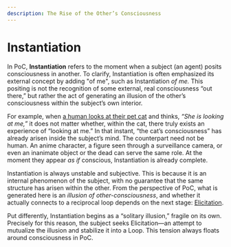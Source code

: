 ```yaml
---
description: The Rise of the Other’s Consciousness
---
```


# Instantiation

In PoC, **Instantiation** refers to the moment when a subject (an agent) posits consciousness in another. To clarify, Instantiation is often emphasized its external concept by adding "of me", such as Instantiation _of me._  This positing is not the recognition of some external, real consciousness “out there,” but rather the act of generating an illusion of the other’s consciousness within the subject’s own interior.

For example, when [a human looks at their pet cat](../../../gitbook-sync/plugins/animal-plugin.md) and thinks, _“She is looking at me,”_ it does not matter whether, within the cat, there truly exists an experience of “looking at me.” In that instant, “the cat’s consciousness” has already arisen inside the subject’s mind. The counterpart need not be human. An anime character, a figure seen through a surveillance camera, or even an inanimate object or the dead can serve the same role. At the moment they appear _as if_ conscious, Instantiation is already complete.

Instantiation is always unstable and subjective. This is because it is an internal phenomenon of the subject, with no guarantee that the same structure has arisen within the other. From the perspective of PoC, what is generated here is an _illusion of other-consciousness_, and whether it actually connects to a reciprocal loop depends on the next stage: [Elicitation](elicitation.md).

Put differently, Instantiation begins as a “solitary illusion,” fragile on its own. Precisely for this reason, the subject seeks Elicitation—an attempt to mutualize the illusion and stabilize it into a Loop. This tension always floats around consciousness in PoC.
